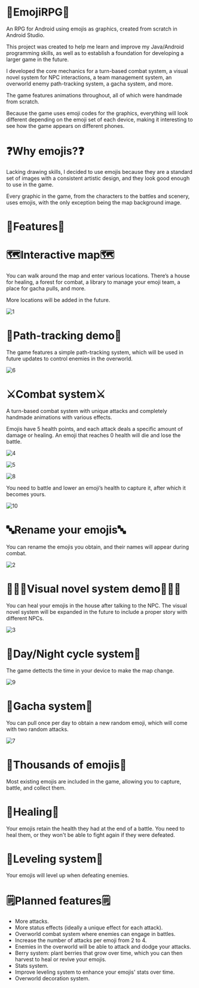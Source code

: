 # 🌟EmojiRPG🌟
An RPG for Android using emojis as graphics, created from scratch in Android Studio.

This project was created to help me learn and improve my Java/Android programming skills, as well as to establish a foundation for developing a larger game in the future.

I developed the core mechanics for a turn-based combat system, a visual novel system for NPC interactions, a team management system, an overworld enemy path-tracking system, a gacha system, and more.

The game features animations throughout, all of which were handmade from scratch.

Because the game uses emoji codes for the graphics, everything will look different depending on the emoji set of each device, making it interesting to see how the game appears on different phones.


# ❓Why emojis?❓
Lacking drawing skills, I decided to use emojis because they are a standard set of images with a consistent artistic design, and they look good enough to use in the game.

Every graphic in the game, from the characters to the battles and scenery, uses emojis, with the only exception being the map background image.


# 💫Features💫

# 🗺️Interactive map🗺️
You can walk around the map and enter various locations. There’s a house for healing, a forest for combat, a library to manage your emoji team, a place for gacha pulls, and more.

More locations will be added in the future.

![1](https://github.com/user-attachments/assets/afb0754e-dd3e-4d5a-aeee-b5e89466e76a)

# 👣Path-tracking demo👣
The game features a simple path-tracking system, which will be used in future updates to control enemies in the overworld.

![6](https://github.com/user-attachments/assets/15760322-548f-410d-a2e1-e4dd854faa62)


# ⚔️Combat system⚔️
A turn-based combat system with unique attacks and completely handmade animations with various effects.

Emojis have 5 health points, and each attack deals a specific amount of damage or healing. An emoji that reaches 0 health will die and lose the battle.

![4](https://github.com/user-attachments/assets/d6ec075e-93fc-4d37-9824-38f7f2d019a4)

![5](https://github.com/user-attachments/assets/2b6b779d-35d2-4eb3-8ba8-44c7c1801803)

![8](https://github.com/user-attachments/assets/4061a874-5244-44e6-a466-0066c05a7bde)

You need to battle and lower an emoji’s health to capture it, after which it becomes yours.

![10](https://github.com/user-attachments/assets/c664c730-f1a1-496d-b618-e3f63f95d757)


# 🔤Rename your emojis🔤

You can rename the emojis you obtain, and their names will appear during combat.

![2](https://github.com/user-attachments/assets/d2d809c6-8763-4d77-aed6-6ee8549ee2a6)


# 🙎🏻‍♂️Visual novel system demo🙎🏻‍♂️

You can heal your emojis in the house after talking to the NPC. The visual novel system will be expanded in the future to include a proper story with different NPCs.

![3](https://github.com/user-attachments/assets/81e03341-7c66-4bed-a70f-df2bacdfc26e)


# 🌃Day/Night cycle system🌃

The game dettects the time in your device to make the map change.

![9](https://github.com/user-attachments/assets/14afd7b8-225e-44a4-89fe-a5c4f1511f19)


# 🌠Gacha system🌠

You can pull once per day to obtain a new random emoji, which will come with two random attacks.

![7](https://github.com/user-attachments/assets/2f1fba9c-1c0b-4ee5-a774-233f88f8b4ba)


# 🤩Thousands of emojis🤩

Most existing emojis are included in the game, allowing you to capture, battle, and collect them.

# 💓Healing💓

Your emojis retain the health they had at the end of a battle. You need to heal them, or they won't be able to fight again if they were defeated.

# 🔢Leveling system🔢

Your emojis will level up when defeating enemies.

# 🗒️Planned features🗒️
- More attacks.
- More status effects (ideally a unique effect for each attack).
- Overworld combat system where enemies can engage in battles.
- Increase the number of attacks per emoji from 2 to 4.
- Enemies in the overworld will be able to attack and dodge your attacks.
- Berry system: plant berries that grow over time, which you can then harvest to heal or revive your emojis.
- Stats system.
- Improve leveling system to enhance your emojis' stats over time.
- Overworld decoration system.



